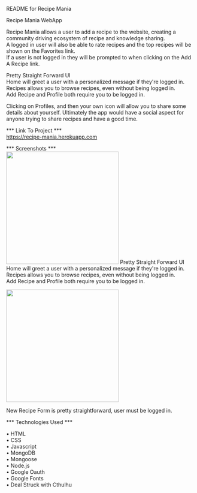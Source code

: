 

README for Recipe Mania

Recipe Mania WebApp

Recipe Mania allows a user to add a recipe to the website, creating a community driving ecosystem of recipe and knowledge sharing.  
A logged in user will also be able to rate recipes and the top recipes will be shown on the Favorites link.  
If a user is not logged in they will be prompted to when clicking on the Add A Recipe link.

Pretty Straight Forward UI   
Home will greet a user with a personalized message if they're logged in.   
Recipes allows you to browse recipes, even without being logged in.  
Add Recipe and Profile both require you to be logged in.

Clicking on Profiles, and then your own icon will allow you to share some details about yourself. Ultimately the app would have a social aspect for anyone trying to share recipes and have a good time.

*** Link To Project ***   
https://recipe-mania.herokuapp.com  

*** Screenshots ***   
<img src='https://i.imgur.com/qoin0oi.png' height='300' >
Pretty Straight Forward UI   
Home will greet a user with a personalized message if they're logged in.   
Recipes allows you to browse recipes, even without being logged in.  
Add Recipe and Profile both require you to be logged in.

  
    
<img src='https://i.imgur.com/nK4wse2.png' height='300' >  
   
New Recipe Form is pretty straightforward, user must be logged in.



*** Technologies Used ***  

 •  HTML  
 •  CSS  
 •  Javascript  
 •  MongoDB  
 •  Mongoose  
 •  Node.js  
 •  Google Oauth  
 •  Google Fonts  
 •  Deal Struck with Cthulhu  
 
  








